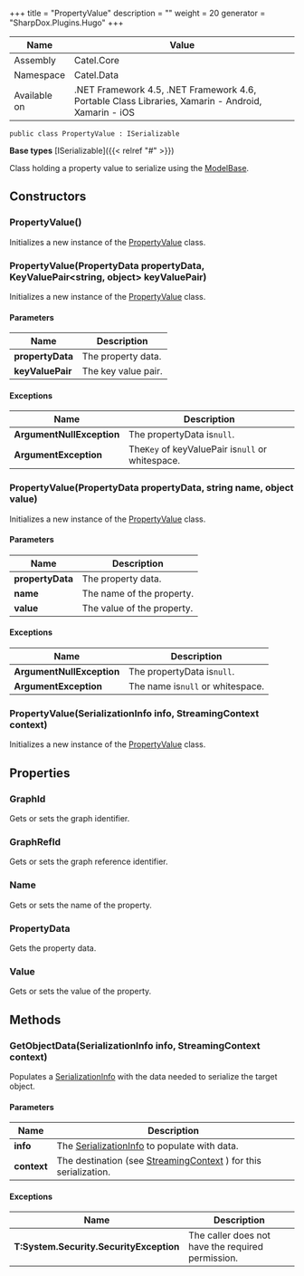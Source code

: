 

+++
title = "PropertyValue" 
description = ""
weight = 20
generator = "SharpDox.Plugins.Hugo"
+++

Name|Value
---|---
Assembly|Catel.Core
Namespace|Catel.Data
Available on|.NET Framework 4.5, .NET Framework 4.6, Portable Class Libraries, Xamarin - Android, Xamarin - iOS

```
public class PropertyValue : ISerializable
```

**Base types**
[ISerializable]({{&lt; relref "#" &gt;}})

Class holding a property value to serialize using the [ModelBase](#).

## Constructors

### PropertyValue()

Initializes a new instance of the [PropertyValue](#) class.

### PropertyValue(PropertyData propertyData, KeyValuePair&lt;string, object&gt; keyValuePair)

Initializes a new instance of the [PropertyValue](#) class.

#### Parameters

Name|Description
---|---
**propertyData**|The property data.
**keyValuePair**|The key value pair.

#### Exceptions

Name|Description
---|---
**ArgumentNullException**|The propertyData is`null`.
**ArgumentException**|The`Key` of keyValuePair is`null` or whitespace.

### PropertyValue(PropertyData propertyData, string name, object value)

Initializes a new instance of the [PropertyValue](#) class.

#### Parameters

Name|Description
---|---
**propertyData**|The property data.
**name**|The name of the property.
**value**|The value of the property.

#### Exceptions

Name|Description
---|---
**ArgumentNullException**|The propertyData is`null`.
**ArgumentException**|The name is`null` or whitespace.

### PropertyValue(SerializationInfo info, StreamingContext context)

Initializes a new instance of the [PropertyValue](#) class.

## Properties

### GraphId

Gets or sets the graph identifier.

### GraphRefId

Gets or sets the graph reference identifier.

### Name

Gets or sets the name of the property.

### PropertyData

Gets the property data.

### Value

Gets or sets the value of the property.

## Methods

### GetObjectData(SerializationInfo info, StreamingContext context)

Populates a [SerializationInfo](#) with the data needed to serialize the target object.

#### Parameters

Name|Description
---|---
**info**|The [SerializationInfo](#) to populate with data.
**context**|The destination (see [StreamingContext](#) ) for this serialization.

#### Exceptions

Name|Description
---|---
**T:System.Security.SecurityException**|The caller does not have the required permission.

